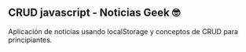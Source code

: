 ## CRUD javascript - Noticias Geek 🤓

Aplicación de noticias usando localStorage y conceptos de CRUD para principiantes.